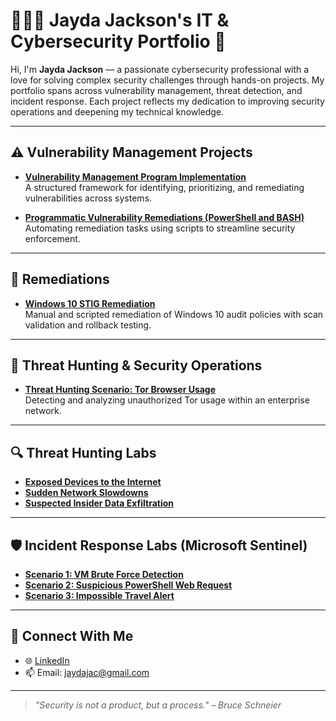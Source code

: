 # 👩🏾‍💻 Jayda Jackson's IT & Cybersecurity Portfolio 🔐

Hi, I'm **Jayda Jackson** — a passionate cybersecurity professional with a love for solving complex security challenges through hands-on projects. My portfolio spans across vulnerability management, threat detection, and incident response. Each project reflects my dedication to improving security operations and deepening my technical knowledge.

---

## ⚠️ Vulnerability Management Projects

- **[Vulnerability Management Program Implementation](https://github.com/JaydJac/Vulnerability-Managment-Program)**  
  A structured framework for identifying, prioritizing, and remediating vulnerabilities across systems.

- **[Programmatic Vulnerability Remediations (PowerShell and BASH)](https://github.com/joshcybertest/programmatic-vulnerability-remediations)**  
  Automating remediation tasks using scripts to streamline security enforcement.

---

## 🔧 Remediations

- **[Windows 10 STIG Remediation](https://github.com/JaydJac/windows10-stig-remediation)**  
  Manual and scripted remediation of Windows 10 audit policies with scan validation and rollback testing.

---

## 🚨 Threat Hunting & Security Operations

- **[Threat Hunting Scenario: Tor Browser Usage](https://github.com/JaydJac/threat-hunting-tor)**  
  Detecting and analyzing unauthorized Tor usage within an enterprise network.

---

## 🔍 Threat Hunting Labs

- **[Exposed Devices to the Internet](https://github.com/JaydJac/threat-lab-exposed-devices)**  
- **[Sudden Network Slowdowns](https://github.com/JaydJac/threat-lab-network-slowdown)**  
- **[Suspected Insider Data Exfiltration](https://github.com/JaydJac/threat-lab-data-exfiltration)**  

---

## 🛡 Incident Response Labs (Microsoft Sentinel)

- **[Scenario 1: VM Brute Force Detection](https://github.com/JaydJac/sentinel-brute-force)**  
- **[Scenario 2: Suspicious PowerShell Web Request](https://github.com/JaydJac/sentinel-powershell-request)**  
- **[Scenario 3: Impossible Travel Alert](https://github.com/JaydJac/sentinel-impossible-travel)**  

---

## 🤳 Connect With Me

- 🌐 [LinkedIn](https://www.linkedin.com/in/jaydajackson)
- 📫 Email: jaydajac@gmail.com 

---

> _"Security is not a product, but a process." – Bruce Schneier_
